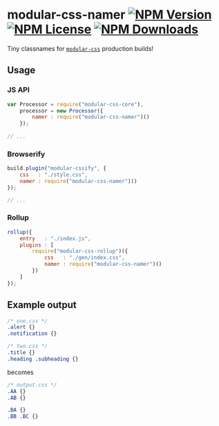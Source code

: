 modular-css-namer [![NPM Version](https://img.shields.io/npm/v/modular-css-namer.svg)](https://www.npmjs.com/package/modular-css-namer) [![NPM License](https://img.shields.io/npm/l/modular-css-namer.svg)](https://www.npmjs.com/package/modular-css-namer) [![NPM Downloads](https://img.shields.io/npm/dm/modular-css-namer.svg)](https://www.npmjs.com/package/modular-css-namer)
=================

Tiny classnames for [`modular-css`](https://github.com/tivac/modular-css) production builds!

## Usage

### JS API

```js
var Processor = require("modular-css-core"),
    processor = new Processor({
        namer : require("modular-css-namer")()
    });
    
// ...
```

### Browserify

```js
build.plugin("modular-cssify", {
    css   : "./style.css",
    namer : require("modular-css-namer")()
});

// ...
```

### Rollup

```js
rollup({
    entry   : "./index.js",
    plugins : [
        require("modular-css-rollup")({
            css   : "./gen/index.css",
            namer : require("modular-css-namer")()
        })
    ]
});
```

## Example output

```css
/* one.css */
.alert {}
.notification {}

/* two.css */
.title {}
.heading .subheading {}
```

becomes

```css
/* output.css */
.AA {}
.AB {}

.BA {}
.BB .BC {}
```
